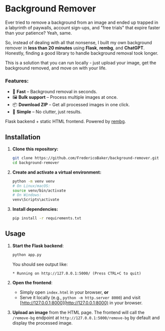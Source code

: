 # Background Remover

Ever tried to remove a background from an image and ended up trapped in a labyrinth of paywalls, account sign-ups, and "free trials" that expire faster than your patience? Yeah, same.  

So, instead of dealing with all that nonsense, I built my own background remover in **less than 20 minutes** using **Flask**, **rembg**, and **ChatGPT**. Honestly, finding a good library to handle background removal took longer.  

This is a solution that you can run locally - just upload your image, get the background removed, and move on with your life.  

### Features:
- 🚀 **Fast** – Background removal in seconds.  
- 🖼️ **Bulk support** – Process multiple images at once.  
- 📦 **Download ZIP** – Get all processed images in one click.  
- 🎯 **Simple** – No clutter, just results.  

Flask backend + static HTML frontend. Powered by [rembg](https://github.com/danielgatis/rembg).

## Installation

1. **Clone this repository:**
   ```bash
   git clone https://github.com/FredericoBaker/background-remover.git
   cd background-remover
   ```

2. **Create and activate a virtual environment:**
   ```bash
   python -m venv venv
   # On Linux/macOS:
   source venv/bin/activate
   # On Windows:
   venv\Scripts\activate
   ```

3. **Install dependencies:**
   ```bash
   pip install -r requirements.txt
   ```

## Usage

1. **Start the Flask backend**:
   ```bash
   python app.py
   ```
   You should see output like:
   ```
   * Running on http://127.0.0.1:5000/ (Press CTRL+C to quit)
   ```

2. **Open the frontend**:
   - Simply open `index.html` in your browser, **or**
   - Serve it locally (e.g., `python -m http.server 8000`) and visit [http://127.0.0.1:8000](http://127.0.0.1:8000) in your browser.

3. **Upload an image** from the HTML page. The frontend will call the `/remove-bg` endpoint at `http://127.0.0.1:5000/remove-bg` by default and display the processed image.
